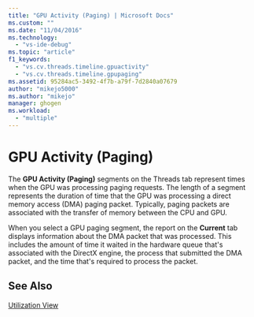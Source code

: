 ```yaml
---
title: "GPU Activity (Paging) | Microsoft Docs"
ms.custom: ""
ms.date: "11/04/2016"
ms.technology: 
  - "vs-ide-debug"
ms.topic: "article"
f1_keywords: 
  - "vs.cv.threads.timeline.gpuactivity"
  - "vs.cv.threads.timeline.gpupaging"
ms.assetid: 95284ac5-3492-4f7b-a79f-7d2840a07679
author: "mikejo5000"
ms.author: "mikejo"
manager: ghogen
ms.workload: 
  - "multiple"
---
```

# GPU Activity (Paging)
The **GPU Activity (Paging)** segments on the Threads tab represent times when the GPU was processing paging requests.  The length of a segment represents the duration of time that the GPU was processing a direct memory access (DMA) paging packet. Typically, paging packets are associated with the transfer of memory between the CPU and GPU.  
  
 When you select a GPU paging segment, the report on the **Current** tab displays information about the DMA packet that was processed. This includes the amount of time it waited in the hardware queue that's associated with the DirectX engine, the process that submitted the DMA packet, and the time that's required to process the packet.  
  
## See Also  
 [Utilization View](../profiling/utilization-view.md)